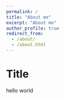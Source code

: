 ```yaml
---
permalink: /
title: "About me"
excerpt: "About me"
author_profile: true
redirect_from: 
  - /about/
  - /about.html
---
```


Title
======
hello world


